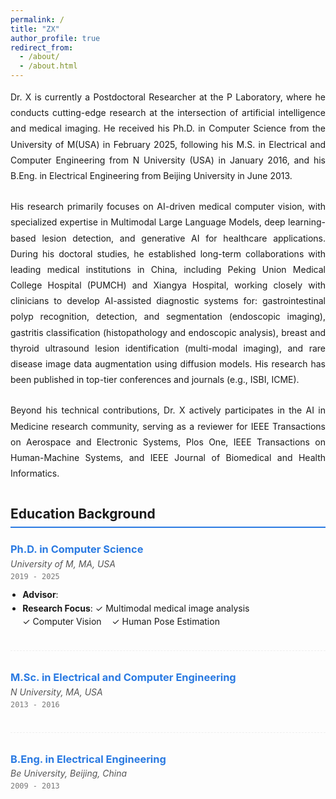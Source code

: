```yaml
---
permalink: /
title: "ZX"
author_profile: true
redirect_from: 
  - /about/
  - /about.html
---
```


<div class="about-section">
  <p class="about-text">Dr. X is currently a Postdoctoral Researcher at the P Laboratory, where he conducts cutting-edge research at the intersection of artificial intelligence and medical imaging. He received his Ph.D. in Computer Science from the University of M(USA) in February 2025, following his M.S. in Electrical and Computer Engineering from N University (USA) in January 2016, and his B.Eng. in Electrical Engineering from Beijing University in June 2013.</p>

  <p class="about-text">His research primarily focuses on AI-driven medical computer vision, with specialized expertise in Multimodal Large Language Models, deep learning-based lesion detection, and generative AI for healthcare applications. During his doctoral studies, he established long-term collaborations with leading medical institutions in China, including Peking Union Medical College Hospital (PUMCH) and Xiangya Hospital, working closely with clinicians to develop AI-assisted diagnostic systems for: gastrointestinal polyp recognition, detection, and segmentation (endoscopic imaging), gastritis classification (histopathology and endoscopic analysis), breast and thyroid ultrasound lesion identification (multi-modal imaging), and rare disease image data augmentation using diffusion models. His research has been published in top-tier conferences and journals (e.g., ISBI, ICME).</p>

  <p class="about-text">Beyond his technical contributions, Dr. X actively participates in the AI in Medicine research community, serving as a reviewer for IEEE Transactions on Aerospace and Electronic Systems, Plos One, IEEE Transactions on Human-Machine Systems, and IEEE Journal of Biomedical and Health Informatics.</p>
</div>

<div class="education-section">
  <h2 class="section-title">Education Background</h2>
  
  <div class="degree">
    <h3 class="degree-title">Ph.D. in Computer Science</h3>
    <p class="institution"><em>University of M, MA, USA</em></p>
    <p class="duration"><code>2019 - 2025</code></p>
    <ul class="research-focus">
      <li><strong>Advisor</strong>: </li>
      <li><strong>Research Focus</strong>:  
        <span class="research-tag">✓ Multimodal medical image analysis</span>
        <span class="research-tag">✓ Computer Vision</span>
        <span class="research-tag">✓ Human Pose Estimation</span>
      </li>
    </ul>
  </div>

  <div class="degree">
    <h3 class="degree-title">M.Sc. in Electrical and Computer Engineering</h3>
    <p class="institution"><em>N University, MA, USA</em></p>
    <p class="duration"><code>2013 - 2016</code></p>
  </div>

  <div class="degree">
    <h3 class="degree-title">B.Eng. in Electrical Engineering</h3>
    <p class="institution"><em>Be University, Beijing, China</em></p>
    <p class="duration"><code>2009 - 2013</code></p>
  </div>
</div>

<style>
  /* 基础文本样式 */
  .about-text {
    line-height: 1.8;
    margin-bottom: 1.5rem;
    text-align: justify;
  }

  /* 教育部分样式 */
  .education-section {
    margin-top: 2.5rem;
  }
  .section-title {
    border-bottom: 2px solid #2a7ae2;
    padding-bottom: 0.5rem;
    margin-bottom: 1.5rem;
  }
  .degree {
    margin-bottom: 2rem;
    padding-bottom: 1.5rem;
    border-bottom: 1px dashed #eee;
  }
  .degree:last-child {
    border-bottom: none;
  }
  .degree-title {
    color: #2a7ae2;
    margin-bottom: 0.3rem;
  }
  .institution {
    color: #555;
    margin: 0.3rem 0;
  }
  .duration {
    color: #777;
    font-family: monospace;
    margin: 0.3rem 0 0.8rem;
  }
  .research-focus {
    margin-top: 0.8rem;
    padding-left: 1.2rem;
  }
  .research-tag {
    display: inline-block;
    margin-right: 0.8rem;
    margin-top: 0.3rem;
  }
</style>

